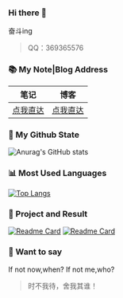 ### Hi there 👋

<!--
**hnistzdk/hnistzdk** is a ✨ _special_ ✨ repository because its `README.md` (this file) appears on your GitHub profile.

Here are some ideas to get you started:

- 🔭 I’m currently working on ...
- 🌱 I’m currently learning ...
- 👯 I’m looking to collaborate on ...
- 🤔 I’m looking for help with ...
- 💬 Ask me about ...
- 📫 How to reach me: ...
- 😄 Pronouns: ...
- ⚡ Fun fact: ...
-->
<!-- [![Anurag's GitHub stats](https://github-readme-stats.vercel.app/api?username=hnistzdk)](https://github.com/anuraghazra/github-readme-stats) -->
奋斗ing

> QQ：369365576

### 📚 My Note|Blog Address
| 笔记                                                | 博客                                          |
| --------------------------------------------------- | --------------------------------------------- |
| [点我直达](https://www.zaiolos.top) | [点我直达](https://blog.zaiolos.top/user/toIndex) |

### 🌈 My Github State
![Anurag's GitHub stats](https://github-readme-stats.vercel.app/api?username=hnistzdk&count_private=true)

### 📊 Most Used Languages
[![Top Langs](https://github-readme-stats.vercel.app/api/top-langs/?username=hnistzdk&hide=javascript,html,css,scss)](https://github.com/anuraghazra/github-readme-stats)

### 🎉 Project and Result
[![Readme Card](https://github-readme-stats.vercel.app/api/pin/?username=hnistzdk&repo=upyun-spring-boot-starter&show_owner=true)](https://github.com/hnistzdk/upyun-spring-boot-starter)
[![Readme Card](https://github-readme-stats.vercel.app/api/pin/?username=hnistzdk&repo=Cold-chain-food&show_owner=true)](https://github.com/hnistzdk/Cold-chain-food)


### 💬 Want to say

If not now,when? If not me,who?

> 时不我待，舍我其谁！

